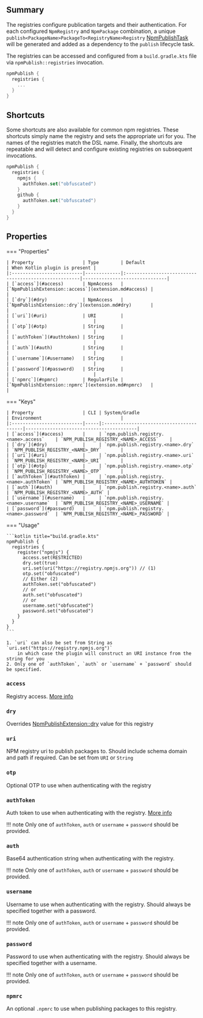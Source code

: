 ## Summary

The registries configure publication targets and their authentication. For each configured `NpmRegistry`
and `NpmPackage` combination,
a unique `publish<PackageName>PackageTo<RegistryName>Registry` [NpmPublishTask](../tasks/NpmPublishTask.md) will be
generated and added as a dependency to the `publish` lifecycle task.

The registries can be accessed and configured from a `build.gradle.kts` file via `npmPublish::registries` invocation.

```kotlin title="build.gradle.kts"
npmPublish {
  registries {
    ...
  }
}
```

## Shortcuts

Some shortcuts are also available for common npm registries. These shortcuts simply name the registry and sets the
appropriate uri for you. The names of the registries match the DSL name. Finally, the shortcuts are repeatable and will
detect and configure existing registries on subsequent invocations.

```kotlin title="build.gradle.kts"
npmPublish {
  registries {
    npmjs {
      authToken.set("obfuscated")
    }
    github {
      authToken.set("obfuscated")
    }
  }
}
```

## Properties

=== "Properties"

    | Property                  | Type        | Default                                              | When Kotlin plugin is present |
    |:--------------------------|-------------|:-----------------------------------------------------|-------------------------------|
    | [`access`](#access)       | NpmAccess   | [`NpmPublishExtension::access`](extension.md#access) |                               |
    | [`dry`](#dry)             | NpmAccess   | [`NpmPublishExtension::dry`](extension.md#dry)       |                               |
    | [`uri`](#uri)             | URI         |                                                      |                               |
    | [`otp`](#otp)             | String      |                                                      |                               |
    | [`authToken`](#authtoken) | String      |                                                      |                               |
    | [`auth`](#auth)           | String      |                                                      |                               |
    | [`username`](#username)   | String      |                                                      |                               |
    | [`password`](#password)   | String      |                                                      |                               |
    | [`npmrc`](#npmrc)         | RegularFile | [`NpmPublishExtension::npmrc`](extension.md#npmrc)   |                                                                         |

=== "Keys"

    | Property                  | CLI | System/Gradle                           | Environment                             |
    |:--------------------------|-----|:----------------------------------------|-----------------------------------------|
    | [`access`](#access)       |     | `npm.publish.registry.<name>.access`    | `NPM_PUBLISH_REGISTRY_<NAME>_ACCESS`    |
    | [`dry`](#dry)             |     | `npm.publish.registry.<name>.dry`       | `NPM_PUBLISH_REGISTRY_<NAME>_DRY`       |
    | [`uri`](#uri)             |     | `npm.publish.registry.<name>.uri`       | `NPM_PUBLISH_REGISTRY_<NAME>_URI`       |
    | [`otp`](#otp)             |     | `npm.publish.registry.<name>.otp`       | `NPM_PUBLISH_REGISTRY_<NAME>_OTP`       |
    | [`authToken`](#authToken) |     | `npm.publish.registry.<name>.authToken` | `NPM_PUBLISH_REGISTRY_<NAME>_AUTHTOKEN` |
    | [`auth`](#auth)           |     | `npm.publish.registry.<name>.auth`      | `NPM_PUBLISH_REGISTRY_<NAME>_AUTH` |
    | [`username`](#username)   |     | `npm.publish.registry.<name>.username`  | `NPM_PUBLISH_REGISTRY_<NAME>_USERNAME` |
    | [`password`](#password)   |     | `npm.publish.registry.<name>.password`  | `NPM_PUBLISH_REGISTRY_<NAME>_PASSWORD` |

=== "Usage"

    ```kotlin title="build.gradle.kts"
    npmPublish {
      registries {
        register("npmjs") {
          access.set(RESTRICTED)
          dry.set(true)
          uri.set(uri("https://registry.npmjs.org")) // (1)
          otp.set("obfuscated")
          // Either (2)
          authToken.set("obfuscated")
          // or
          auth.set("obfuscated")
          // or
          username.set("obfuscated")
          password.set("obfuscated")
        }
      }
    }
    ```

    1. `uri` can also be set from String as `uri.set("https://registry.npmjs.org")` 
        in which case the plugin will construct an URI instance from the string for you
    2. Only one of `authToken`, `auth` or `username` + `password` should be specified.

### `access`

Registry access.
[More info](https://docs.npmjs.com/package-scope-access-level-and-visibility)

### `dry`

Overrides [NpmPublishExtension::dry](extension.md#dry) value for this registry

### `uri`

NPM registry uri to publish packages to. Should include schema domain and path if required. Can be set from `URI`
or `String`

### `otp`

Optional OTP to use when authenticating with the registry

### `authToken`

Auth token to use when authenticating with the registry.
[More info](https://docs.npmjs.com/about-access-tokens)

!!! note
    Only one of `authToken`, `auth` or `username` + `password` should be provided.

### `auth`

Base64 authentication string when authenticating with the registry.

!!! note
    Only one of `authToken`, `auth` or `username` + `password` should be provided.

### `username`

Username to use when authenticating with the registry.
Should always be specified together with a password.

!!! note
    Only one of `authToken`, `auth` or `username` + `password` should be provided.

### `password`

Password to use when authenticating with the registry.
Should always be specified together with a username.

!!! note
    Only one of `authToken`, `auth` or `username` + `password` should be provided.

### `npmrc`

An optional `.npmrc` to use when publishing packages to this registry.
